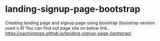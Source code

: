 # landing-signup-page-bootstrap
Creating landing page and signup page using boostrap (boostrap version used v.4)
You can find out page site on below link.
https://sachinmoze.github.io/landing-signup-page-bootstrap/
